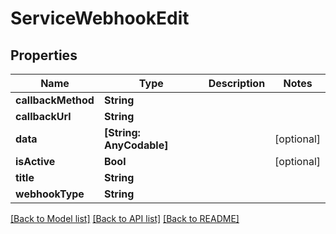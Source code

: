 # ServiceWebhookEdit

## Properties
Name | Type | Description | Notes
------------ | ------------- | ------------- | -------------
**callbackMethod** | **String** |  | 
**callbackUrl** | **String** |  | 
**data** | **[String: AnyCodable]** |  | [optional] 
**isActive** | **Bool** |  | [optional] 
**title** | **String** |  | 
**webhookType** | **String** |  | 

[[Back to Model list]](../README.md#documentation-for-models) [[Back to API list]](../README.md#documentation-for-api-endpoints) [[Back to README]](../README.md)


